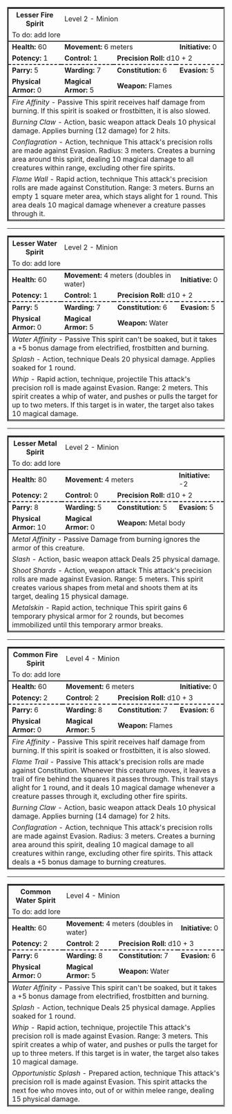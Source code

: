 <table style="width: 100%; max-width: 720px; border-style: inset;">
<tr>
<th>Lesser Fire Spirit</th>
<td colspan="3">Level 2 - Minion</td>
</tr>
<tr style="border-bottom: solid 2px"><td colspan="4">To do: add lore</td></tr>
<tr>  
<td><b>Health:</b> 60</td>  
<td colspan="2"><b>Movement:</b> 6 meters</td>  
<td><b>Initiative:</b> 0</td>  
</tr>
<tr style="border-bottom: dashed 2px">
<td><b>Potency:</b> 1</td> 
<td><b>Control:</b> 1</td> 
<td colspan="2"><b>Precision Roll:</b> d10 + 2</td> 
</tr>
<tr>
<td><b>Parry:</b> 5</td>  
<td><b>Warding:</b> 7</td>  
<td><b>Constitution:</b> 6</td>  
<td><b>Evasion:</b> 5</td>  
</tr>
<tr style="border-bottom: solid 2px">  
<td colspan="1"><b>Physical Armor:</b> 0</td>
<td colspan="1"><b>Magical Armor:</b> 5</td>
<td colspan="2"><b>Weapon:</b> Flames</td>
</tr>
<tr>
<td colspan="4"><i>Fire Affinity</i> - Passive
This spirit receives half damage from burning.
If this spirit is soaked or frostbitten, it is also slowed.
</td>
</tr>
<tr>
<td colspan="4"><i>Burning Claw</i> - Action, basic weapon attack
Deals 10 physical damage.
Applies burning (12 damage) for 2 hits.
</td>
</tr>
<tr>
<td colspan="4"><i>Conflagration</i> - Action, technique
This attack's precision rolls are made against Evasion.
Radius: 3 meters.
Creates a burning area around this spirit, dealing 10 magical damage to all creatures within range, excluding other fire spirits.
</td>
</tr>
<tr>
<td colspan="4"><i>Flame Wall</i> - Rapid action, technique
This attack's precision rolls are made against Constitution.
Range: 3 meters.
Burns an empty 1 square meter area, which stays alight for 1 round. This area deals 10 magical damage whenever a creature passes through it.
</td>
</tr>
</table>

---
<table style="width: 100%; max-width: 720px; border-style: inset;">
<tr>
<th>Lesser Water Spirit</th>
<td colspan="3">Level 2 - Minion</td>
</tr>
<tr style="border-bottom: solid 2px"><td colspan="4">To do: add lore</td></tr>
<tr>  
<td><b>Health:</b> 60</td>  
<td colspan="2"><b>Movement:</b> 4 meters (doubles in water)</td>  
<td><b>Initiative:</b> 0</td>  
</tr>
<tr style="border-bottom: dashed 2px">
<td><b>Potency:</b> 1</td> 
<td><b>Control:</b> 1</td> 
<td colspan="2"><b>Precision Roll:</b> d10 + 2</td> 
</tr>
<tr>
<td><b>Parry:</b> 5</td>  
<td><b>Warding:</b> 7</td>  
<td><b>Constitution:</b> 6</td>  
<td><b>Evasion:</b> 5</td>  
</tr>
<tr style="border-bottom: solid 2px">  
<td colspan="1"><b>Physical Armor:</b> 0</td>
<td colspan="1"><b>Magical Armor:</b> 5</td>
<td colspan="2"><b>Weapon:</b> Water</td>
</tr>
<tr>
<td colspan="4"><i>Water Affinity</i> - Passive
This spirit can't be soaked, but it takes a +5 bonus damage from electrified, frostbitten and burning.
</td>
</tr>
<tr>
<td colspan="4"><i>Splash</i> - Action, technique
Deals 20 physical damage.
Applies soaked for 1 round.
</td>
</tr>
<tr>
<td colspan="4"><i>Whip</i> - Rapid action, technique, projectile
This attack's precision roll is made against Evasion.
Range: 2 meters.
This spirit creates a whip of water, and pushes or pulls the target for up to two meters. If this target is in water, the target also takes 10 magical damage.
</td>
</tr>
</table>

---
<table style="width: 100%; max-width: 720px; border-style: inset;">
<tr>
<th>Lesser Metal Spirit</th>
<td colspan="3">Level 2 - Minion</td>
</tr>
<tr style="border-bottom: solid 2px"><td colspan="4">To do: add lore</td></tr>
<tr>  
<td><b>Health:</b> 80</td>  
<td colspan="2"><b>Movement:</b> 4 meters</td>  
<td><b>Initiative:</b> -2</td>  
</tr>
<tr style="border-bottom: dashed 2px">
<td><b>Potency:</b> 2</td> 
<td><b>Control:</b> 0</td> 
<td colspan="2"><b>Precision Roll:</b> d10 + 2</td> 
</tr>
<tr>
<td><b>Parry:</b> 8</td>  
<td><b>Warding:</b> 5</td>  
<td><b>Constitution:</b> 5</td>  
<td><b>Evasion:</b> 5</td>  
</tr>
<tr style="border-bottom: solid 2px">  
<td colspan="1"><b>Physical Armor:</b> 10</td>
<td colspan="1"><b>Magical Armor:</b> 0</td>
<td colspan="2"><b>Weapon:</b> Metal body</td>
</tr>
<tr>
<td colspan="4"><i>Metal Affinity</i> - Passive
Damage from burning ignores the armor of this creature.
</td>
</tr>
<tr>
<td colspan="4"><i>Slash</i> - Action, basic weapon attack
Deals 25 physical damage.
</td>
</tr>
<tr>
<td colspan="4"><i>Shoot Shards</i> - Action, weapon attack
This attack's precision rolls are made against Evasion.
Range: 5 meters.
This spirit creates various shapes from metal and shoots them at its target, dealing 15 physical damage.
</td>
</tr>
<tr>
<td colspan="4"><i>Metalskin</i> - Rapid action, technique
This spirit gains 6 temporary physical armor for 2 rounds, but becomes immobilized until this temporary armor breaks.
</td>
</tr>
</table>

---
<table style="width: 100%; max-width: 720px; border-style: inset;">
<tr>
<th>Common Fire Spirit</th>
<td colspan="3">Level 4 - Minion</td>
</tr>
<tr style="border-bottom: solid 2px"><td colspan="4">To do: add lore</td></tr>
<tr>  
<td><b>Health:</b> 60</td>  
<td colspan="2"><b>Movement:</b> 6 meters</td>  
<td><b>Initiative:</b> 0</td>  
</tr>
<tr style="border-bottom: dashed 2px">
<td><b>Potency:</b> 2</td> 
<td><b>Control:</b> 2</td> 
<td colspan="2"><b>Precision Roll:</b> d10 + 3</td> 
</tr>
<tr>
<td><b>Parry:</b> 6</td>  
<td><b>Warding:</b> 8</td>  
<td><b>Constitution:</b> 7</td>  
<td><b>Evasion:</b> 6</td>  
</tr>
<tr style="border-bottom: solid 2px">  
<td colspan="1"><b>Physical Armor:</b> 0</td>
<td colspan="1"><b>Magical Armor:</b> 5</td>
<td colspan="2"><b>Weapon:</b> Flames</td>
</tr>
<tr>
<td colspan="4"><i>Fire Affinity</i> - Passive
This spirit receives half damage from burning.
If this spirit is soaked or frostbitten, it is also slowed.
</td>
</tr>
<tr>
<td colspan="4"><i>Flame Trail</i> - Passive
This attack's precision rolls are made against Constitution.
Whenever this creature moves, it leaves a trail of fire behind the squares it passes through. This trail stays alight for 1 round, and it deals 10 magical damage whenever a creature passes through it, excluding other fire spirits.
</td>
</tr>
<tr>
<td colspan="4"><i>Burning Claw</i> - Action, basic weapon attack
Deals 10 physical damage.
Applies burning (14 damage) for 2 hits.
</td>
</tr>
<tr>
<td colspan="4"><i>Conflagration</i> - Action, technique
This attack's precision rolls are made against Evasion.
Radius: 3 meters.
Creates a burning area around this spirit, dealing 10 magical damage to all creatures within range, excluding other fire spirits. This attack deals a +5 bonus damage to burning creatures.
</td>
</tr>
</table>

---
<table style="width: 100%; max-width: 720px; border-style: inset;">
<tr>
<th>Common Water Spirit</th>
<td colspan="3">Level 4 - Minion</td>
</tr>
<tr style="border-bottom: solid 2px"><td colspan="4">To do: add lore</td></tr>
<tr>  
<td><b>Health:</b> 60</td>  
<td colspan="2"><b>Movement:</b> 4 meters (doubles in water)</td>  
<td><b>Initiative:</b> 0</td>  
</tr>
<tr style="border-bottom: dashed 2px">
<td><b>Potency:</b> 2</td> 
<td><b>Control:</b> 2</td> 
<td colspan="2"><b>Precision Roll:</b> d10 + 3</td> 
</tr>
<tr>
<td><b>Parry:</b> 6</td>  
<td><b>Warding:</b> 8</td>  
<td><b>Constitution:</b> 7</td>  
<td><b>Evasion:</b> 6</td>  
</tr>
<tr style="border-bottom: solid 2px">  
<td colspan="1"><b>Physical Armor:</b> 0</td>
<td colspan="1"><b>Magical Armor:</b> 5</td>
<td colspan="2"><b>Weapon:</b> Water</td>
</tr>
<tr>
<td colspan="4"><i>Water Affinity</i> - Passive
This spirit can't be soaked, but it takes a +5 bonus damage from electrified, frostbitten and burning.
</td>
</tr>
<tr>
<td colspan="4"><i>Splash</i> - Action, technique
Deals 25 physical damage.
Applies soaked for 1 round.
</td>
</tr>
<tr>
<td colspan="4"><i>Whip</i> - Rapid action, technique, projectile
This attack's precision roll is made against Evasion.
Range: 3 meters.
This spirit creates a whip of water, and pushes or pulls the target for up to three meters. If this target is in water, the target also takes 10 magical damage.
</td>
</tr>
<tr>
<td colspan="4"><i>Opportunistic Splash</i> - Prepared action, technique
This attack's precision roll is made against Evasion.
This spirit attacks the next foe who moves into, out of or within melee range, dealing 15 physical damage.
</td>
</tr>
</table>